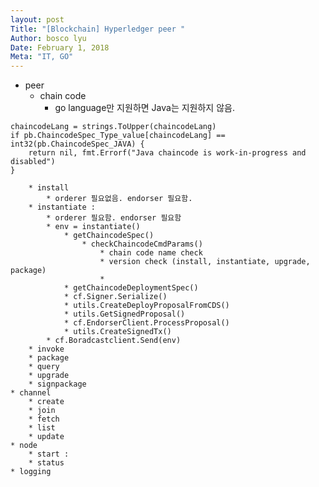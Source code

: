 ```yaml
---
layout: post
Title: "[Blockchain] Hyperledger peer "
Author: bosco lyu
Date: February 1, 2018
Meta: "IT, GO"
---
```


* peer 
    * chain code
        * go language만 지원하면 Java는 지원하지 않음.
```
chaincodeLang = strings.ToUpper(chaincodeLang)
if pb.ChaincodeSpec_Type_value[chaincodeLang] == int32(pb.ChaincodeSpec_JAVA) {
    return nil, fmt.Errorf("Java chaincode is work-in-progress and disabled")
}
```

        * install
            * orderer 필요없음. endorser 필요함.
        * instantiate : 
            * orderer 필요함. endorser 필요함
            * env = instantiate()
                * getChaincodeSpec()
                    * checkChaincodeCmdParams()
                        * chain code name check
                        * version check (install, instantiate, upgrade, package)
                        * 
                * getChaincodeDeploymentSpec()
                * cf.Signer.Serialize()
                * utils.CreateDeployProposalFromCDS()
                * utils.GetSignedProposal()
                * cf.EndorserClient.ProcessProposal()
                * utils.CreateSignedTx()
            * cf.Boradcastclient.Send(env)
        * invoke
        * package
        * query
        * upgrade
        * signpackage
    * channel
        * create
        * join
        * fetch
        * list
        * update
    * node
        * start : 
        * status
    * logging
